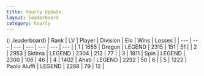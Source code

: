 ```yaml
---
title: Hourly Update
layout: leaderboard
category: hourly
---
```


{: .leaderboard}
| Rank | LV | Player | Division | Elo | Wins | Losses |
| --- | --- | --- | --- | --- | --- | --- |
| <span data-change="0">1</span> | 1655 | <span title="ID: 337810">Dregun</span> | LEGEND | <span data-change="0">2315</span> | <span data-change="0">151</span> | <span data-change="0">51</span> |
| <span data-change="0">2</span> | 2953 | <span title="ID: 353063">Sktima</span> | LEGEND | <span data-change="0">2304</span> | <span data-change="0">212</span> | <span data-change="0">77</span> |
| <span data-change="2">3</span> | 1811 | <span title="ID: 498412">Spin</span> | LEGEND | <span data-change="15">2300</span> | <span data-change="3">106</span> | <span data-change="0">46</span> |
| <span data-change="-1">4</span> | 1402 | <span title="ID: 402846">Ahab</span> | LEGEND | <span data-change="0">2292</span> | <span data-change="0">50</span> | <span data-change="0">6</span> |
| <span data-change="-1">5</span> | 1222 | <span title="ID: 512212">Paolo Aluffi</span> | LEGEND | <span data-change="0">2288</span> | <span data-change="0">79</span> | <span data-change="0">12</span> |